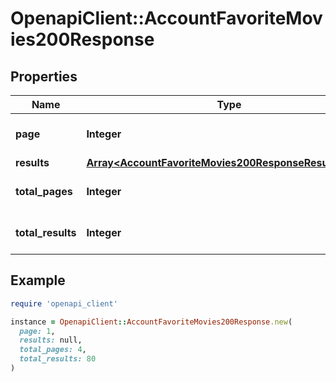 # OpenapiClient::AccountFavoriteMovies200Response

## Properties

| Name | Type | Description | Notes |
| ---- | ---- | ----------- | ----- |
| **page** | **Integer** |  | [optional][default to 0] |
| **results** | [**Array&lt;AccountFavoriteMovies200ResponseResultsInner&gt;**](AccountFavoriteMovies200ResponseResultsInner.md) |  | [optional] |
| **total_pages** | **Integer** |  | [optional][default to 0] |
| **total_results** | **Integer** |  | [optional][default to 0] |

## Example

```ruby
require 'openapi_client'

instance = OpenapiClient::AccountFavoriteMovies200Response.new(
  page: 1,
  results: null,
  total_pages: 4,
  total_results: 80
)
```

